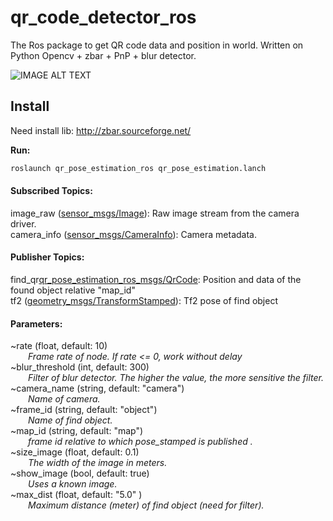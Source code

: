 # qr_code_detector_ros
The Ros package to get QR code data and position in world.
Written on Python Opencv + zbar + PnP + blur detector.

![IMAGE ALT TEXT](https://habrastorage.org/getpro/habr/upload_files/1d6/c10/759/1d6c107598726b0e59e1aa175a7c58c8)

## Install
Need install lib: http://zbar.sourceforge.net/

**Run:**
```bash
roslaunch qr_pose_estimation_ros qr_pose_estimation.lanch 
```

#### Subscribed Topics:

image_raw ([sensor_msgs/Image](http://docs.ros.org/api/sensor_msgs/html/msg/Image.html)): Raw image stream from the camera driver.<br/>
camera_info ([sensor_msgs/CameraInfo](http://docs.ros.org/api/sensor_msgs/html/msg/CameraInfo.html)): Camera metadata.<br/>

#### Publisher Topics:

find_qr[qr_pose_estimation_ros_msgs/QrCode](): Position and data of the found object relative "map_id"<br/>
tf2 ([geometry_msgs/TransformStamped](http://docs.ros.org/api/geometry_msgs/html/msg/TransformStamped.html)): Tf2 pose of find object<br/> 

#### Parameters:
~rate (float, default: 10)<br/>
&emsp;&emsp;*Frame rate of node. If rate <= 0, work without delay<br/>*
~blur_threshold (int, default: 300)<br/>
&emsp;&emsp;*Filter of blur detector. The higher the value, the more sensitive the filter.<br/>*
~camera_name (string, default: "camera")<br/>
&emsp;&emsp;*Name of camera.<br/>*
~frame_id (string, default: "object")<br/>
&emsp;&emsp;*Name of find object.<br/>*
~map_id (string, default: "map")<br/>
&emsp;&emsp;*frame id relative to which pose_stamped is published .<br/>*
~size_image (float, default: 0.1)<br/>
&emsp;&emsp;*The width of the image in meters.<br/>*
~show_image (bool, default: true)<br/>
&emsp;&emsp;*Uses a known image.<br/>*
~max_dist (float, default: "5.0" )<br/>
&emsp;&emsp;*Maximum distance (meter) of find object (need for filter).<br/>*

